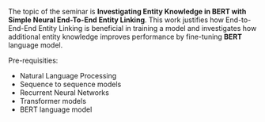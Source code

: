 The topic of the seminar is **Investigating Entity Knowledge in BERT with Simple Neural End-To-End Entity Linking**. This work justifies how End-to-End-End Entity Linking is beneficial in training a model and investigates how additional entity knowledge improves performance by fine-tuning **BERT** language model.

Pre-requisities:
- Natural Language Processing
- Sequence to sequence models
- Recurrent Neural Networks
- Transformer models
- BERT language model
